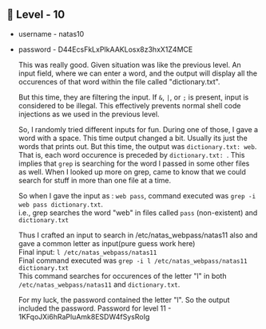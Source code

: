 <h2>🔰 Level - 10</h2>

- username - natas10
- password - D44EcsFkLxPIkAAKLosx8z3hxX1Z4MCE

	This was really good. Given situation was like the previous level. An input field, where we can enter a word, and the output will display all the occurences of that word within the file called "dictionary.txt".

	But this time, they are filtering the input. If `&`, `|`, or `;` is present, input is considered to be illegal. This effectively prevents normal shell code injections as we used in the previous level.

	So, I randomly tried different inputs for fun. During one of those, I gave a word with a space. This time output changed a bit.
	Usually its just the words that prints out. But this time, the output was `dictionary.txt: web`. That is, each word occurence is preceded by `dictionary.txt: `. This implies that `grep` is searching for the word I passed in some other files as well.
	When I looked up more on grep, came to know that we could search for stuff in more than one file at a time.


	So when I gave the input as : `web pass`, command executed was `grep -i web pass dictionary.txt`.
	<br>
	i.e., grep searches the word "web" in files called `pass` (non-existent) and `dictionary.txt`

	Thus I crafted an input to search in /etc/natas_webpass/natas11 also and gave a common letter as input(pure guess work here)<br>
	Final input: `l /etc/natas_webpass/natas11`<br>
	Final command executed was `grep -i l /etc/natas_webpass/natas11 dictionary.txt`<br>
	This command searches for occurences of the letter "l" in both `/etc/natas_webpass/natas11` and `dictionary.txt`.<br>

	For my luck, the password contained the letter "l". So the output included the password.
Password for level 11 - 1KFqoJXi6hRaPluAmk8ESDW4fSysRoIg